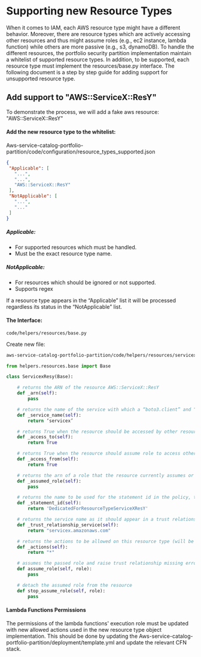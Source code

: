 # Supporting new Resource Types
When it comes to IAM, each AWS resource type might have a different behavior. Moreover, there are resource types which are actively accessing other resources and thus might assume roles (e.g., ec2 instance, lambda function) while others are more passive (e.g., s3, dynamoDB). To handle the different resources, the portfolio security partition implementation maintain a whitelist of supported resource types. In addition, to be supported, each resource type must implement the resources/base.py interface.
The following document is a step by step guide for adding support for unsupported resource type.

## Add support to "AWS::ServiceX::ResY"
To demonstrate the process, we will add a fake aws resource: "AWS::ServiceX::ResY"

#### Add the new resource type to the whitelist:
Aws-service-catalog-portfolio-partition/code/configuration/resource_types_supported.json
```json
{
 "Applicable": [
   "...",
   "...",
   "AWS::ServiceX::ResY"
 ],
 "NotApplicable": [
   "...",
   "..."
 ]
}
```
##### Applicable:   
- For supported resources which must be handled. 
- Must be the exact resource type name.

##### NotApplicable:
- For resources which should be ignored or not supported.
- Supports regex

If a resource type appears in the “Applicable” list it will be processed regardless its status in the “NotApplicable” list.

#### The Interface:
`code/helpers/resources/base.py`

Create new file:
```bash
aws-service-catalog-portfolio-partition/code/helpers/resources/servicex_resy.py
```
```python
from helpers.resources.base import Base

class ServicexResy(Base):

    # returns the ARN of the resource AWS::ServiceX::ResY
    def _arn(self):
        pass

    # returns the name of the service with which a “boto3.client” and “boto3.resource” will be instantiated
    def _service_name(self):
        return ‘servicex’

    # returns True when the resource should be accessed by other resources
    def _access_to(self):
        return True

    # returns True when the resource should assume role to access other resources
    def _access_from(self):
        return True

    # returns the arn of a role that the resource currently assumes or None when N/A
    def _assumed_role(self):
        pass

    # returns the name to be used for the statement id in the policy, to be dedicated for the resources of this type
    def _statement_id(self):
        return 'DedicatedForResourceTypeServiceXResY'

    # returns the service name as it should appear in a trust relationship policy document
    def _trust_relationship_service(self):
        return "servicex.amazonaws.com"

    # returns the actions to be allowed on this resource type (will be overridden by resource_types_actions_allowed.json)
    def _actions(self):
        return "*"

    # assumes the passed role and raise trust relationship missing error if the service isn’t listed in the role trust policy
    def assume_role(self, role):
        pass

    # detach the assumed role from the resource
    def stop_assume_role(self, role):
        pass
```

#### Lambda Functions Permissions
The permissions of the lambda functions' execution role must be updated with new allowed actions used in the new resource type object implementation. 
This should be done by updating the Aws-service-catalog-portfolio-partition/deployment/template.yml and update the relevant CFN stack.
